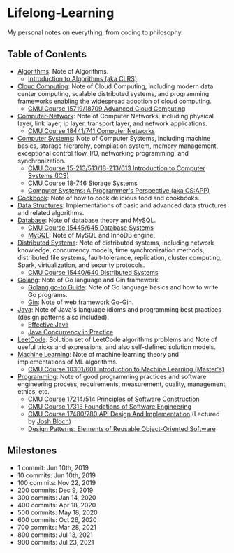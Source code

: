 # Lifelong-Learning

My personal notes on everything, from coding to philosophy.

## Table of Contents

* [Algorithms](./Algorithms/): Note of Algorithms.
  * [Introduction to Algorithms (aka CLRS)](./CLRS/Algorithms/)
* [Cloud Computing](./Cloud-Computing/): Note of Cloud Computing, including modern data center computing, scalable distributed systems, and programming frameworks enabling the widespread adoption of cloud computing.
  * [CMU Course 15719/18709 Advanced Cloud Computing](./Cloud-Computing/cmu-18709/)
* [Computer-Network](./Computer-Networks/): Note of Computer Networks, including physical layer, link layer, ip layer, transport layer, and network applications.
  * [CMU Course 18441/741 Computer Networks](./Computer-Networks/cmu-18741/)
* [Computer Systems](./Computer-Systems/): Note of Computer Systems, including machine basics, storage hierarchy, compilation system, memory management, exceptional control flow, I/O, networking programming, and synchronization.
  * [CMU Course 15-213/513/18-213/613 Introduction to Computer Systems (ICS)](./Computer-Systems/cmu-18613/)
  * [CMU Course 18-746 Storage Systems](./Computer-Systems/cmu-18746/)
  * [Computer Systems: A Programmer's Perspective (aka CS:APP)](./Computer-Systems/CSAPP/)
* [Cookbook](./Cookbook/): Note of how to cook delicious food and cookbooks.
* [Data Structures](./Data-Structures/): Implementations of basic and advanced data structures and related algorithms.
* [Database](./Database/): Note of database theory and MySQL.
  * [CMU Course 15445/645 Database Systems](./Database/cmu-15645/)
  * [MySQL](./Database/MySQL/): Note of MySQL and InnoDB engine.
* [Distributed Systems](./Distributed-Systems/): Note of distributed systems, including network knowledge, concurrency models, time synchronization methods, distributed file systems, fault-tolerance, replication, cluster computing, Spark, virtualization, and security protocols.
  * [CMU Course 15440/640 Distributed Systems](./Distributed-Systems/cmu-15640/)
* [Golang](./Golang/): Note of Go language and Gin framework.
  * [Golang go-to Guide](./Golang/Go-go-to-Guide/): Note of Go language basics and how to write Go programs.
  * [Gin](./Golang/Gin): Note of web framework Go-Gin.
* [Java](./Java/): Note of Java's language idioms and programming best practices (design patterns also included).
  * [Effective Java](./Java/Effective%20Java/)
  * [Java Concurrency in Practice](./Java/Java%20Concurrency%20in%20Practice/)
* [LeetCode](./LeetCode/): Solution set of LeetCode algorithms problems and Note of useful tricks and expressions, and also self-defined solution models.
* [Machine Learning](./Machine-Learning/): Note of machine learning theory and implementations of ML algorithms.
  * [CMU Course 10301/601 Introduction to Machine Learning (Master's)](./Machine-Learning/cmu-10601/)
* [Programming](./Programming/): Note of good programming practices and software engineering process, requirements, measurement, quality, management, ethics, etc.
  * [CMU Course 17214/514 Principles of Software Construction](./Programming/cmu-17514/)
  * [CMU Course 17313 Foundations of Software Engineering](./Programming/cmu-17313/)
  * [CMU Course 17480/780 API Design And Implementation](./Programming/cmu-17780/) (Lectured by [Josh Bloch](https://www.isri.cmu.edu/people/affiliated-fac/bloch-josh.html))
  * [Design Patterns: Elements of Reusable Object-Oriented Software](./Programming/Design%20Patterns/)

## Milestones

* 1 commit: Jun 10th, 2019
* 10 commits: Jun 10th, 2019
* 100 commits: Nov 22, 2019
* 200 commits: Dec 9, 2019
* 300 commits: Jan 14, 2020
* 400 commits: Apr 18, 2020
* 500 commits: May 18, 2020
* 600 commits: Oct 26, 2020
* 700 commits: Mar 28, 2021
* 800 commits: Jul 13, 2021
* 900 commits: Jul 23, 2021
